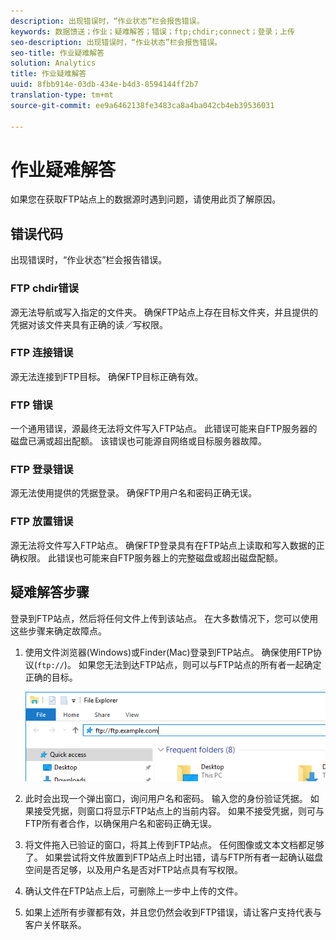 ```yaml
---
description: 出现错误时，“作业状态”栏会报告错误。
keywords: 数据馈送；作业；疑难解答；错误；ftp;chdir;connect；登录；上传
seo-description: 出现错误时，“作业状态”栏会报告错误。
seo-title: 作业疑难解答
solution: Analytics
title: 作业疑难解答
uuid: 8fbb914e-03db-434e-b4d3-8594144ff2b7
translation-type: tm+mt
source-git-commit: ee9a6462138fe3483ca8a4ba042cb4eb39536031

---
```



# 作业疑难解答

如果您在获取FTP站点上的数据源时遇到问题，请使用此页了解原因。

## 错误代码

出现错误时，“作业状态”栏会报告错误。

### FTP chdir错误

源无法导航或写入指定的文件夹。 确保FTP站点上存在目标文件夹，并且提供的凭据对该文件夹具有正确的读／写权限。

### FTP 连接错误

源无法连接到FTP目标。 确保FTP目标正确有效。

### FTP 错误

一个通用错误，源最终无法将文件写入FTP站点。 此错误可能来自FTP服务器的磁盘已满或超出配额。 该错误也可能源自网络或目标服务器故障。

### FTP 登录错误

源无法使用提供的凭据登录。 确保FTP用户名和密码正确无误。

### FTP 放置错误

源无法将文件写入FTP站点。 确保FTP登录具有在FTP站点上读取和写入数据的正确权限。 此错误也可能来自FTP服务器上的完整磁盘或超出磁盘配额。

## 疑难解答步骤

登录到FTP站点，然后将任何文件上传到该站点。 在大多数情况下，您可以使用这些步骤来确定故障点。

1. 使用文件浏览器(Windows)或Finder(Mac)登录到FTP站点。 确保使用FTP协议(`ftp://`)。 如果您无法到达FTP站点，则可以与FTP站点的所有者一起确定正确的目标。

   ![文件浏览器](assets/file_explorer.png)

2. 此时会出现一个弹出窗口，询问用户名和密码。 输入您的身份验证凭据。 如果接受凭据，则窗口将显示FTP站点上的当前内容。 如果不接受凭据，则可与FTP所有者合作，以确保用户名和密码正确无误。
3. 将文件拖入已验证的窗口，将其上传到FTP站点。 任何图像或文本文档都足够了。 如果尝试将文件放置到FTP站点上时出错，请与FTP所有者一起确认磁盘空间是否足够，以及用户名是否对FTP站点具有写权限。
4. 确认文件在FTP站点上后，可删除上一步中上传的文件。
5. 如果上述所有步骤都有效，并且您仍然会收到FTP错误，请让客户支持代表与客户关怀联系。
